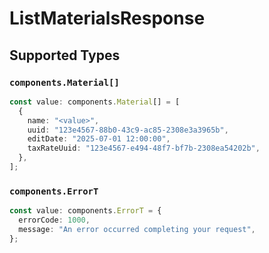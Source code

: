 # ListMaterialsResponse


## Supported Types

### `components.Material[]`

```typescript
const value: components.Material[] = [
  {
    name: "<value>",
    uuid: "123e4567-88b0-43c9-ac85-2308e3a3965b",
    editDate: "2025-07-01 12:00:00",
    taxRateUuid: "123e4567-e494-48f7-bf7b-2308ea54202b",
  },
];
```

### `components.ErrorT`

```typescript
const value: components.ErrorT = {
  errorCode: 1000,
  message: "An error occurred completing your request",
};
```

